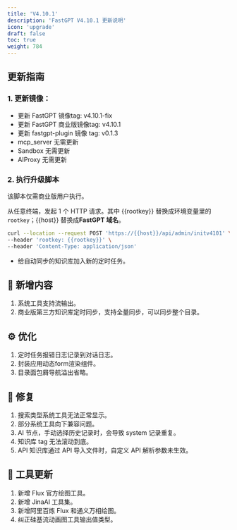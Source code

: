 ```yaml
---
title: 'V4.10.1'
description: 'FastGPT V4.10.1 更新说明'
icon: 'upgrade'
draft: false
toc: true
weight: 784
---
```


## 更新指南

### 1. 更新镜像：

- 更新 FastGPT 镜像tag: v4.10.1-fix
- 更新 FastGPT 商业版镜像tag: v4.10.1
- 更新 fastgpt-plugin 镜像 tag: v0.1.3
- mcp_server 无需更新
- Sandbox 无需更新
- AIProxy 无需更新

### 2. 执行升级脚本

该脚本仅需商业版用户执行。

从任意终端，发起 1 个 HTTP 请求。其中 {{rootkey}} 替换成环境变量里的 `rootkey`；{{host}} 替换成**FastGPT 域名**。

```bash
curl --location --request POST 'https://{{host}}/api/admin/initv4101' \
--header 'rootkey: {{rootkey}}' \
--header 'Content-Type: application/json'
```

- 给自动同步的知识库加入新的定时任务。

## 🚀 新增内容

1. 系统工具支持流输出。
2. 商业版第三方知识库定时同步，支持全量同步，可以同步整个目录。
   
## ⚙️ 优化

1. 定时任务报错日志记录到对话日志。
2. 封装应用动态form渲染组件。
3. 目录面包屑导航溢出省略。

## 🐛 修复

1. 搜索类型系统工具无法正常显示。
2. 部分系统工具向下兼容问题。
3. AI 节点，手动选择历史记录时，会导致 system 记录重复。
4. 知识库 tag 无法滚动到底。
5. API 知识库通过 API 导入文件时，自定义 API 解析参数未生效。

## 🔨 工具更新

1. 新增 Flux 官方绘图工具。
2. 新增 JinaAI 工具集。
3. 新增阿里百炼 Flux 和通义万相绘图。
4. 纠正硅基流动画图工具输出值类型。
